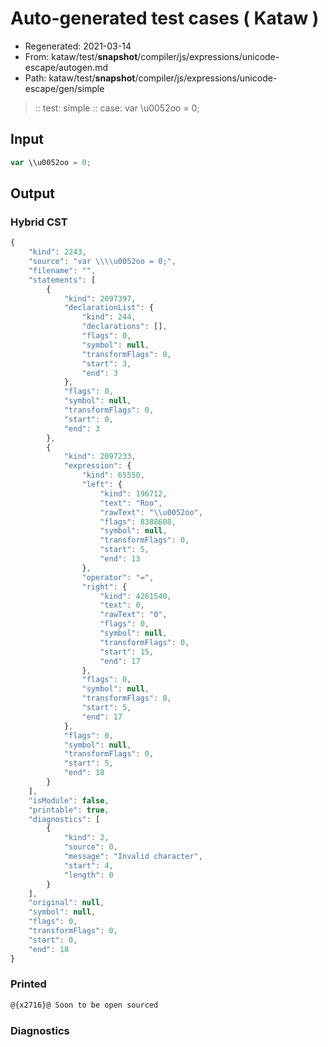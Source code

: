 # Auto-generated test cases ( Kataw )
- Regenerated: 2021-03-14
- From: kataw/test/__snapshot__/compiler/js/expressions/unicode-escape/autogen.md
- Path: kataw/test/__snapshot__/compiler/js/expressions/unicode-escape/gen/simple
> :: test: simple
> :: case: var \\u0052oo = 0;
## Input

`````js
var \\u0052oo = 0;
`````

## Output

### Hybrid CST

```javascript
{
    "kind": 2243,
    "source": "var \\\\u0052oo = 0;",
    "filename": "",
    "statements": [
        {
            "kind": 2097397,
            "declarationList": {
                "kind": 244,
                "declarations": [],
                "flags": 0,
                "symbol": null,
                "transformFlags": 0,
                "start": 3,
                "end": 3
            },
            "flags": 0,
            "symbol": null,
            "transformFlags": 0,
            "start": 0,
            "end": 3
        },
        {
            "kind": 2097233,
            "expression": {
                "kind": 65550,
                "left": {
                    "kind": 196712,
                    "text": "Roo",
                    "rawText": "\\u0052oo",
                    "flags": 8388608,
                    "symbol": null,
                    "transformFlags": 0,
                    "start": 5,
                    "end": 13
                },
                "operator": "=",
                "right": {
                    "kind": 4261540,
                    "text": 0,
                    "rawText": "0",
                    "flags": 0,
                    "symbol": null,
                    "transformFlags": 0,
                    "start": 15,
                    "end": 17
                },
                "flags": 0,
                "symbol": null,
                "transformFlags": 0,
                "start": 5,
                "end": 17
            },
            "flags": 0,
            "symbol": null,
            "transformFlags": 0,
            "start": 5,
            "end": 18
        }
    ],
    "isModule": false,
    "printable": true,
    "diagnostics": [
        {
            "kind": 2,
            "source": 0,
            "message": "Invalid character",
            "start": 4,
            "length": 0
        }
    ],
    "original": null,
    "symbol": null,
    "flags": 0,
    "transformFlags": 0,
    "start": 0,
    "end": 18
}
```

### Printed

```javascript
@{x2716}@ Soon to be open sourced
```

### Diagnostics

```javascript

```


